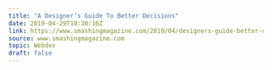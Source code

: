 ```yaml
---
title: "A Designer’s Guide To Better Decisions"
date: 2019-04-29T10:30:16Z
link: https://www.smashingmagazine.com/2019/04/designers-guide-better-decisions/
source: www.smashingmagazine.com
topic: Webdev
draft: false
---
```

